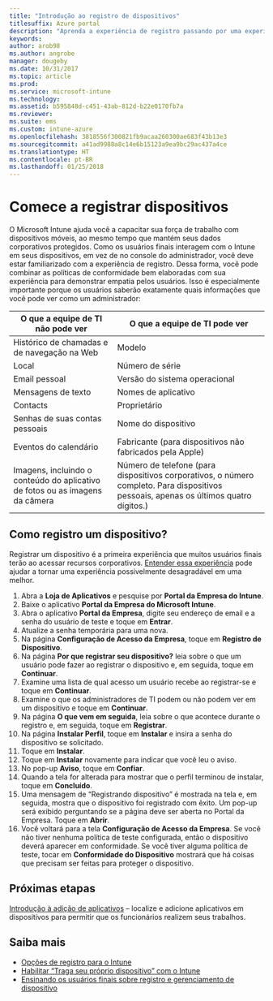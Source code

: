 ```yaml
---
title: "Introdução ao registro de dispositivos"
titlesuffix: Azure portal
description: "Aprenda a experiência de registro passando por uma experiência completa de registro de um dispositivo iOS."
keywords: 
author: arob98
ms.author: angrobe
manager: dougeby
ms.date: 10/31/2017
ms.topic: article
ms.prod: 
ms.service: microsoft-intune
ms.technology: 
ms.assetid: b595848d-c451-43ab-812d-b22e0170fb7a
ms.reviewer: 
ms.suite: ems
ms.custom: intune-azure
ms.openlocfilehash: 3818556f300821fb9acaa260300ae683f43b13e3
ms.sourcegitcommit: a41ad9988a8c14e6b15123a9ea9bc29ac437a4ce
ms.translationtype: HT
ms.contentlocale: pt-BR
ms.lasthandoff: 01/25/2018
---
```

# <a name="get-started-enrolling-devices"></a>Comece a registrar dispositivos

O Microsoft Intune ajuda você a capacitar sua força de trabalho com dispositivos móveis, ao mesmo tempo que mantém seus dados corporativos protegidos. Como os usuários finais interagem com o Intune em seus dispositivos, em vez de no console do administrador, você deve estar familiarizado com a experiência de registro. Dessa forma, você pode combinar as políticas de conformidade bem elaboradas com sua experiência para demonstrar empatia pelos usuários. Isso é especialmente importante porque os usuários saberão exatamente quais informações que você pode ver como um administrador:

| O que a equipe de TI não pode ver | O que a equipe de TI pode ver |
|---|---|
| Histórico de chamadas e de navegação na Web | Modelo |
| Local | Número de série |
| Email pessoal | Versão do sistema operacional |
| Mensagens de texto | Nomes de aplicativo |
| Contacts | Proprietário |
| Senhas de suas contas pessoais | Nome do dispositivo |
| Eventos do calendário | Fabricante (para dispositivos não fabricados pela Apple) |
| Imagens, incluindo o conteúdo do aplicativo de fotos ou as imagens da câmera | Número de telefone (para dispositivos corporativos, o número completo. Para dispositivos pessoais, apenas os últimos quatro dígitos.) |

## <a name="how-do-i-enroll-a-device"></a>Como registro um dispositivo?

Registrar um dispositivo é a primeira experiência que muitos usuários finais terão ao acessar recursos corporativos. [Entender essa experiência](end-user-educate.md) pode ajudar a tornar uma experiência possivelmente desagradável em uma melhor.

1. Abra a **Loja de Aplicativos** e pesquise por **Portal da Empresa do Intune**.
2. Baixe o aplicativo **Portal da Empresa do Microsoft Intune**.
3. Abra o aplicativo **Portal da Empresa**, digite seu endereço de email e a senha do usuário de teste e toque em **Entrar**.
4. Atualize a senha temporária para uma nova.
5. Na página **Configuração de Acesso da Empresa**, toque em **Registro de Dispositivo**.
6. Na página **Por que registrar seu dispositivo?** leia sobre o que um usuário pode fazer ao registrar o dispositivo e, em seguida, toque em **Continuar**.
7. Examine uma lista de qual acesso um usuário recebe ao registrar-se e toque em **Continuar**.
8. Examine o que os administradores de TI podem ou não podem ver em um dispositivo e toque em **Continuar**.
9. Na página **O que vem em seguida**, leia sobre o que acontece durante o registro e, em seguida, toque em **Registrar**.
10. Na página **Instalar Perfil**, toque em **Instalar** e insira a senha do dispositivo se solicitado.
11. Toque em **Instalar**.
12. Toque em **Instalar** novamente para indicar que você leu o aviso.
13. No pop-up **Aviso**, toque em **Confiar**.
14. Quando a tela for alterada para mostrar que o perfil terminou de instalar, toque em **Concluído**.
15. Uma mensagem de “Registrando dispositivo” é mostrada na tela e, em seguida, mostra que o dispositivo foi registrado com êxito. Um pop-up será exibido perguntando se a página deve ser aberta no Portal da Empresa. Toque em **Abrir**.
16. Você voltará para a tela **Configuração de Acesso da Empresa**. Se você não tiver nenhuma política de teste configurada, então o dispositivo deverá aparecer em conformidade. Se você tiver alguma política de teste, tocar em **Conformidade do Dispositivo** mostrará que há coisas que precisam ser feitas para proteger o dispositivo.

## <a name="next-steps"></a>Próximas etapas

[Introdução à adição de aplicativos](get-started-apps.md) – localize e adicione aplicativos em dispositivos para permitir que os funcionários realizem seus trabalhos.

## <a name="learn-more"></a>Saiba mais

* [Opções de registro para o Intune](enrollment-options.md)
* [Habilitar “Traga seu próprio dispositivo” com o Intune](byod-enable.md)
* [Ensinando os usuários finais sobre registro e gerenciamento de dispositivo](end-user-educate.md)
